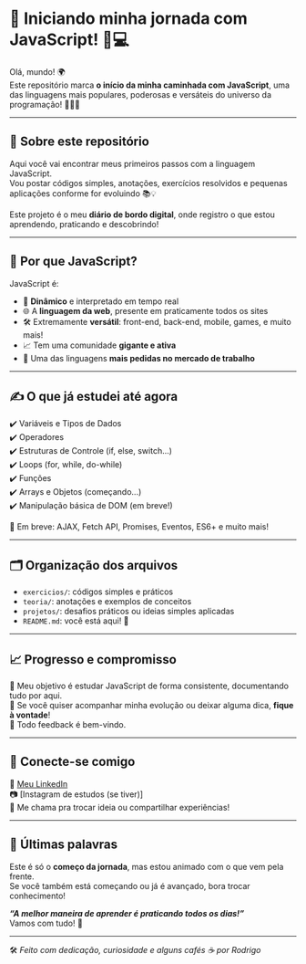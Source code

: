 # 🚀 Iniciando minha jornada com JavaScript! 🧠💻

Olá, mundo! 🌍  
Este repositório marca **o início da minha caminhada com JavaScript**, uma das linguagens mais populares, poderosas e versáteis do universo da programação! 👨‍💻✨

---

## 📌 Sobre este repositório

Aqui você vai encontrar meus primeiros passos com a linguagem JavaScript.  
Vou postar códigos simples, anotações, exercícios resolvidos e pequenas aplicações conforme for evoluindo 📚💡

Este projeto é o meu **diário de bordo digital**, onde registro o que estou aprendendo, praticando e descobrindo!

---

## 🧠 Por que JavaScript?

JavaScript é:

- 🔁 **Dinâmico** e interpretado em tempo real
- 🌐 A **linguagem da web**, presente em praticamente todos os sites
- 🛠️ Extremamente **versátil**: front-end, back-end, mobile, games, e muito mais!
- 📈 Tem uma comunidade **gigante e ativa**
- 💼 Uma das linguagens **mais pedidas no mercado de trabalho**

---

## ✍️ O que já estudei até agora

✔️ Variáveis e Tipos de Dados  
✔️ Operadores  
✔️ Estruturas de Controle (if, else, switch...)  
✔️ Loops (for, while, do-while)  
✔️ Funções  
✔️ Arrays e Objetos (começando...)  
✔️ Manipulação básica de DOM (em breve!)  

🧪 Em breve: AJAX, Fetch API, Promises, Eventos, ES6+ e muito mais!

---

## 🗂️ Organização dos arquivos

- `exercicios/`: códigos simples e práticos
- `teoria/`: anotações e exemplos de conceitos
- `projetos/`: desafios práticos ou ideias simples aplicadas
- `README.md`: você está aqui! 👋

---

## 📈 Progresso e compromisso

🎯 Meu objetivo é estudar JavaScript de forma consistente, documentando tudo por aqui.  
👀 Se você quiser acompanhar minha evolução ou deixar alguma dica, **fique à vontade**!  
💬 Todo feedback é bem-vindo.  

---

## 🤝 Conecte-se comigo

🔗 [Meu LinkedIn](https://www.linkedin.com/in/rodrigolinkfake)  
📷 [Instagram de estudos (se tiver)]  
📩 Me chama pra trocar ideia ou compartilhar experiências!

---

## 💬 Últimas palavras

Este é só o **começo da jornada**, mas estou animado com o que vem pela frente.  
Se você também está começando ou já é avançado, bora trocar conhecimento!

**_“A melhor maneira de aprender é praticando todos os dias!”_**  
Vamos com tudo! 🚀

---

🛠️ *Feito com dedicação, curiosidade e alguns cafés ☕ por Rodrigo*  
